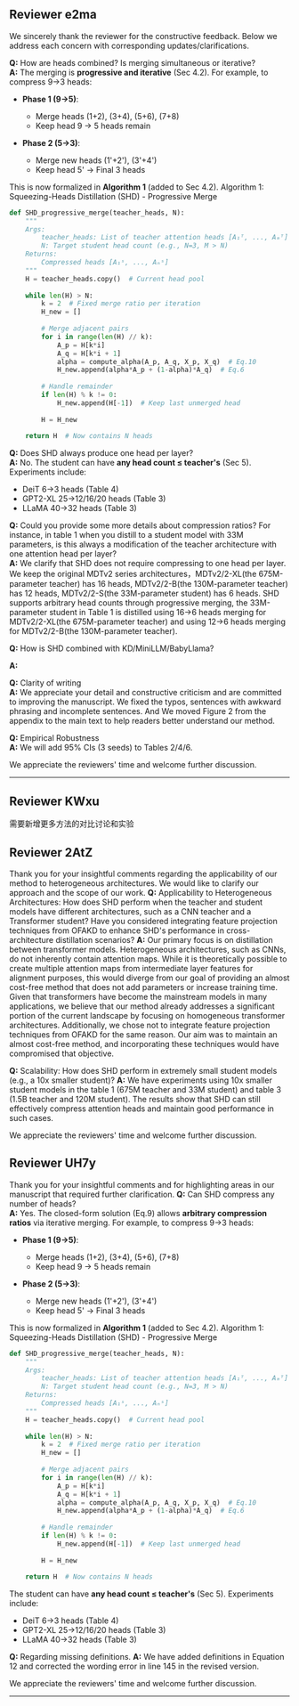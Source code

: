 ## Reviewer e2ma
<!-- 认为babyllama已经在几个任务上超过了T5和OPT，所以效果不够显著，论文中能说明这一点会更好
希望论文中能加入一个明确的算法流程，包括输入、输出、获得蒸馏模型的步骤，期望这个算法流程能回答到：同时结合模型中的所有头吗？还是每层的所有头一次性结合？如果不是，迭代结合是如何进行的？
在表1中，KD+SHD的损失函数是什么？它是否涉及logit蒸馏项和中间注意力图转换蒸馏项？
可以描述一下将MiniLLM与SHD结合的具体含义吗？即损失函数是如何结合的？以及BabyLlama+SHD是什么意思？它是与BabyLlama预训练相同的过程，但使用SHD损失而不是标准的KL散度损失吗？
承诺会补充多个种子的实验
将图2从附录移到主文本中会非常有用

所有层中的头是同时结合的吗？还是迭代结合的？该方法是否总是生成每层一个注意力头？
SHD是如何与KD、BabyLlama和MiniLLM结合的？在这些情况下的损失函数是什么？
能否提供一些关于压缩率的更多细节？例如，在表1中，当你蒸馏到一个有33M参数的学生模型时，这是否总是对教师架构进行修改，每层只有一个注意力头（如果这确实是SHD的工作方式）？
论文中的结果看起来不错，但我仍然对方法的细节以及它如何与其他损失函数结合感到不确定。如果作者能够令人满意地回答这些问题并提供一些清晰度，我愿意重新考虑我的评分。 -->

We sincerely thank the reviewer for the constructive feedback. Below we address each concern with corresponding updates/clarifications.

**Q:** How are heads combined? Is merging simultaneous or iterative?  
**A:** The merging is **progressive and iterative** (Sec 4.2). For example, to compress 9→3 heads:

- **Phase 1 (9→5)**: 
  - Merge heads (1+2), (3+4), (5+6), (7+8) 
  - Keep head 9 → 5 heads remain

- **Phase 2 (5→3)**:
  - Merge new heads (1'+2'), (3'+4')
  - Keep head 5' → Final 3 heads

This is now formalized in **Algorithm 1** (added to Sec 4.2).
Algorithm 1: Squeezing-Heads Distillation (SHD) - Progressive Merge
```python
def SHD_progressive_merge(teacher_heads, N):
    """
    Args:
        teacher_heads: List of teacher attention heads [A₁ᵀ, ..., Aₘᵀ] (e.g., M=9)
        N: Target student head count (e.g., N=3, M > N)
    Returns:
        Compressed heads [A₁ˢ, ..., Aₙˢ]
    """
    H = teacher_heads.copy()  # Current head pool
    
    while len(H) > N:
        k = 2  # Fixed merge ratio per iteration
        H_new = []
        
        # Merge adjacent pairs
        for i in range(len(H) // k):
            A_p = H[k*i]
            A_q = H[k*i + 1]
            alpha = compute_alpha(A_p, A_q, X_p, X_q)  # Eq.10
            H_new.append(alpha*A_p + (1-alpha)*A_q)  # Eq.6
        
        # Handle remainder
        if len(H) % k != 0:
            H_new.append(H[-1])  # Keep last unmerged head
        
        H = H_new
    
    return H  # Now contains N heads
```

**Q:** Does SHD always produce one head per layer?  
**A:** No. The student can have **any head count ≤ teacher's** (Sec 5). Experiments include:
- DeiT 6→3 heads (Table 4)
- GPT2-XL 25→12/16/20 heads (Table 3)
- LLaMA 40→32 heads (Table 3)

**Q:** Could you provide some more details about compression ratios? For instance, in table 1 when you distill to a student model with 33M parameters, is this always a modification of the teacher architecture with one attention head per layer?  
**A:** We clarify that SHD does not require compressing to one head per layer. We keep the original MDTv2 series architectures，MDTv2/2-XL(the 675M-parameter teacher) has 16 heads, MDTv2/2-B(the 130M-parameter teacher) has 12 heads, MDTv2/2-S(the 33M-parameter student) has 6 heads. SHD supports arbitrary head counts through progressive merging, the 33M-parameter student in Table 1 is distilled using 16→6 heads merging for MDTv2/2-XL(the 675M-parameter teacher) and using 12→6 heads merging for MDTv2/2-B(the 130M-parameter teacher).

**Q:** How is SHD combined with KD/MiniLLM/BabyLlama?  
<!-- 在表1中，KD+SHD的损失函数是什么？它是否涉及logit蒸馏项和中间注意力图转换蒸馏项？
可以描述一下将MiniLLM与SHD结合的具体含义吗？即损失函数是如何结合的？以及BabyLlama+SHD是什么意思？它是与BabyLlama预训练相同的过程，但使用SHD损失而不是标准的KL散度损失吗？ 
SHD是如何与KD、BabyLlama和MiniLLM结合的？在这些情况下的损失函数是什么？
-->
**A:** 




**Q:** Clarity of writing  
**A:** We appreciate your detail and constructive criticism and are committed to improving the manuscript. We fixed the typos, sentences with awkward phrasing and incomplete sentences. And We moved Figure 2 from the appendix to the main text to help readers better understand our method.


**Q:** Empirical Robustness  
**A:** We will add 95% CIs (3 seeds) to Tables 2/4/6.

We appreciate the reviewers' time and welcome further discussion.

---

## Reviewer KWxu
需要新增更多方法的对比讨论和实验

## Reviewer 2AtZ
<!-- 异构架构的适用性：当教师和学生模型具有不同架构（例如CNN教师和变压器学生）时，SHD的表现如何？
与OFAKD整合：是否考虑过整合OFAKD中的特征投影技术以增强SHD在跨架构蒸馏场景中的表现？
可扩展性：SHD在极小的学生模型（例如10倍小的学生模型）中的表现如何？ -->
Thank you for your insightful comments regarding the applicability of our method to heterogeneous architectures. We would like to clarify our approach and the scope of our work.
**Q:** Applicability to Heterogeneous Architectures: How does SHD perform when the teacher and student models have different architectures, such as a CNN teacher and a Transformer student?​ Have you considered integrating feature projection techniques from OFAKD to enhance SHD's performance in cross-architecture distillation scenarios?​
**A:** Our primary focus is on distillation between transformer models. Heterogeneous architectures, such as CNNs, do not inherently contain attention maps. While it is theoretically possible to create multiple attention maps from intermediate layer features for alignment purposes, this would diverge from our goal of providing an almost cost-free method that does not add parameters or increase training time. Given that transformers have become the mainstream models in many applications, we believe that our method already addresses a significant portion of the current landscape by focusing on homogeneous transformer architectures.
Additionally, we chose not to integrate feature projection techniques from OFAKD for the same reason. Our aim was to maintain an almost cost-free method, and incorporating these techniques would have compromised that objective.

**Q:** Scalability: How does SHD perform in extremely small student models (e.g., a 10x smaller student)?​
**A:** We have experiments using 10x smaller student models in the table 1 (675M teacher and 33M student) and table 3 (1.5B teacher and 120M student). The results show that SHD can still effectively compress attention heads and maintain good performance in such cases.

We appreciate the reviewers' time and welcome further discussion.

## Reviewer UH7y
Thank you for your insightful comments and for highlighting areas in our manuscript that required further clarification. 
**Q:** Can SHD compress any number of heads?  
**A:** Yes. The closed-form solution (Eq.9) allows **arbitrary compression ratios** via iterative merging. For example, to compress 9→3 heads:
- **Phase 1 (9→5)**: 
  - Merge heads (1+2), (3+4), (5+6), (7+8) 
  - Keep head 9 → 5 heads remain

- **Phase 2 (5→3)**:
  - Merge new heads (1'+2'), (3'+4')
  - Keep head 5' → Final 3 heads

This is now formalized in **Algorithm 1** (added to Sec 4.2).
Algorithm 1: Squeezing-Heads Distillation (SHD) - Progressive Merge
```python
def SHD_progressive_merge(teacher_heads, N):
    """
    Args:
        teacher_heads: List of teacher attention heads [A₁ᵀ, ..., Aₘᵀ] (e.g., M=9)
        N: Target student head count (e.g., N=3, M > N)
    Returns:
        Compressed heads [A₁ˢ, ..., Aₙˢ]
    """
    H = teacher_heads.copy()  # Current head pool
    
    while len(H) > N:
        k = 2  # Fixed merge ratio per iteration
        H_new = []
        
        # Merge adjacent pairs
        for i in range(len(H) // k):
            A_p = H[k*i]
            A_q = H[k*i + 1]
            alpha = compute_alpha(A_p, A_q, X_p, X_q)  # Eq.10
            H_new.append(alpha*A_p + (1-alpha)*A_q)  # Eq.6
        
        # Handle remainder
        if len(H) % k != 0:
            H_new.append(H[-1])  # Keep last unmerged head
        
        H = H_new
    
    return H  # Now contains N heads
```

The student can have **any head count ≤ teacher's** (Sec 5). Experiments include:
- DeiT 6→3 heads (Table 4)
- GPT2-XL 25→12/16/20 heads (Table 3)
- LLaMA 40→32 heads (Table 3)

**Q:** Regarding missing definitions.
**A:** We have added definitions in Equation 12 and corrected the wording error in line 145 in the revised version.

We appreciate the reviewers' time and welcome further discussion.

---


